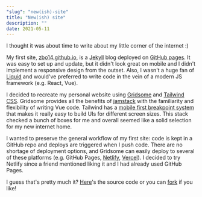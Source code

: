 ```yaml
---
"slug": "new(ish)-site"
title: "New(ish) site"
description: ""
date: 2021-05-11
---
```


I thought it was about time to write about my little corner of the internet :)

My first site, [zbo14.github.io](https://zbo14.github.io), is a [Jekyll](https://jekyllrb.com/) blog deployed on [GitHub pages](https://pages.github.com/). It was easy to set up and update, but it didn't look great on mobile and I didn't implement a responsive design from the outset. Also, I wasn't a huge fan of [Liquid](https://github.com/Shopify/liquid/wiki) and would've preferred to write code in the vein of a modern JS framework (e.g. React, Vue).

I decided to recreate my personal website using [Gridsome](https://gridsome.org/) and [Tailwind CSS](https://tailwindcss.com/). Gridsome provides all the benefits of [jamstack](https://jamstack.org/what-is-jamstack/) with the familiarity and flexibility of writing Vue code. Tailwind has a [mobile first breakpoint system](https://tailwindcss.com/docs/responsive-design#mobile-first) that makes it really easy to build UIs for different screen sizes. This stack checked a bunch of boxes for me and overall seemed like a solid selection for my new internet home.

I wanted to preserve the general workflow of my first site: code is kept in a GitHub repo and deploys are triggered when I push code. There are no shortage of deployment options, and Gridsome can easily deploy to several of these platforms (e.g. GitHub Pages, [Netlify](https://www.netlify.com/), [Vercel](https://vercel.com/)). I decided to try Netlify since a friend mentioned liking it and I had already used GitHub Pages.

I guess that's pretty much it? [Here](https://github.com/zbo14/zachh.me)'s the source code or you can [fork](https://github.com/zbo14/zachh.me/fork) if you like!
